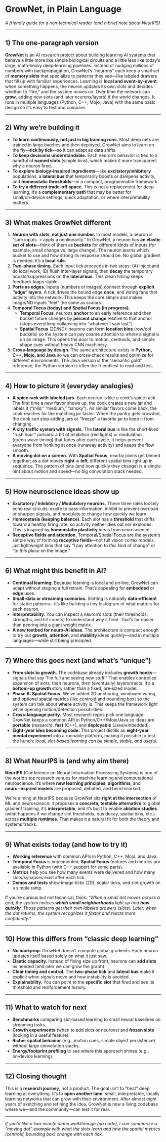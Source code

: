 # GrowNet, in Plain Language

*A friendly guide for a non‑technical reader (and a brief note about NeurIPS)*

------

## 1) The one‑paragraph version

**GrowNet** is an AI research project about building learning AI systems that behave a little more like simple biological circuits and a little less like today’s large, math‑heavy deep‑learning pipelines. Instead of nudging millions of numbers with backpropagation, GrowNet’s “neurons” each keep a small set of **memory slots** that specialize to patterns they see—like labeled drawers that fill up with familiar experiences. Learning is **local and event‑by‑event**: when something happens, the neuron updates its own slots and decides whether to “fire,” and the system moves on. Over time the network can **grow**, adding new slots (and later neurons/layers) if the world changes. It runs in multiple languages (Python, C++, Mojo, Java) with the same basic design so it’s easy to test and compare. 

------

## 2) Why we’re building it

- **To learn continuously, not just in big training runs.** Most deep nets are trained in large batches and then deployed. GrowNet aims to learn on the fly—**tick by tick**—so it can adapt as data shifts.
- **To keep decisions understandable.** Each neuron’s behavior is tied to a handful of **named slots** (simple bins), which makes it more transparent why a neuron fired.
- **To explore biology‑inspired ingredients**—like **excitatory/inhibitory** populations, a **lateral bus** that temporarily boosts or dampens activity, and **homeostatic thresholds**—in a compact, programmable framework. 
- **To try a different trade‑off space.** This is not a replacement for deep learning; it’s a **complementary path** that may be better for small/on‑device settings, quick adaptation, or where interpretability matters.

------

## 3) What makes GrowNet different

1. **Neuron with slots, not just one number.**
    In most models, a neuron is “sum inputs → apply a nonlinearity.” In GrowNet, a neuron has **an elastic set of slots**—think of them as **buckets** for different kinds of inputs (for example, small change vs. large change). The neuron learns which bucket to use and how strong its response should be. No global gradient is needed; it’s a **local rule**. 
2. **Two‑phase timing.**
    Each input tick proceeds in two steps: (A) inject and do local work, (B) flush inter‑layer signals, then **decay** the temporary boosts/suppressions on the **lateral bus**. This clean timing keeps feedback loops stable. 
3. **Ports as edges.**
    Inputs (numbers or images) connect through **explicit “edge” layers**. A tick drives the bound edge **once**, and wiring fans that activity into the network. This keeps the core simple and makes image/ND inputs “feel” the same as scalars. 
4. **Temporal Focus (today) and Spatial Focus (in progress).**
   - **Temporal Focus**: neurons **anchor** to an early reference and then bucket future changes by **percent change** relative to that anchor (stops everything collapsing into “whatever I saw last”).
   - **Spatial Focus** (2D/ND): neurons can form **location bins** (row/col buckets) so the system can pay coarse attention to *where* a signal is on an image. This opens the door to motion, centroids, and simple shape cues without heavy CNN machinery. 
5. **Cross‑language by design.**
    The same architecture exists in **Python, C++, Mojo, and Java** so we can cross‑check results and optimize for different environments. The Java version is the “semantic gold” reference; the Python version is often the friendliest to read and test. 

------

## 4) How to picture it (everyday analogies)

- **A spice rack with labeled jars.**
   Each neuron is like a cook’s spice rack. The first time a new flavor shows up, the cook creates a new jar and labels it (“mild,” “medium,” “smoky”). As similar flavors come back, the cook reaches for the matching jar faster. When the pantry gets crowded, the cook can stop adding jars or “freeze” a favorite jar to keep it from changing.
- **A city traffic system with signals.**
   The **lateral bus** is like the short‑lived “rush hour” policies: a bit of inhibition (red lights) or modulation (green‑wave timing) that fades after each cycle. It helps prevent everyone from honking at once (runaway activity) and keeps the flow smooth.
- **A moving dot on a screen.**
   With **Spatial Focus**, nearby pixels get binned together; as a dot moves **right → left**, different spatial bins light up in sequence. The pattern of bins (and how quickly they change) is a simple hint about motion and speed—no big convolution stack needed.

------

## 5) How neuroscience ideas show up

- **Excitatory / Inhibitory / Modulatory neurons.**
   These three roles loosely echo real circuits: excite to pass information, inhibit to prevent overload or sharpen signals, and modulate to change how quickly we learn. 
- **Homeostasis (keeping balance).**
   Each slot has a **threshold** that drifts toward a healthy firing rate, so activity neither dies out nor explodes. This is inspired by **homeostatic plasticity** ideas from neuroscience. 
- **Receptive fields and attention.**
   Temporal/Spatial Focus are the system’s simple way of forming **receptive fields**—not full vision cortex models, just lightweight bins that say “I pay attention to *this kind* of change” or “to *this place* on the image.”

------

## 6) What might this benefit in AI?

- **Continual learning.**
   Because learning is local and on‑line, GrowNet can adapt without staging a full retrain. That’s appealing for **embedded** or **edge** uses.
- **Small‑data or streaming scenarios.**
   Slotting is naturally **data‑efficient** for stable patterns—it’s like building a tiny histogram of what matters for each neuron.
- **Interpretability.**
   You can inspect a neuron’s slots (their thresholds, strengths, and hit counts) to understand *why* it fired. That’s far easier than peering into a giant weight matrix.
- **A new testbed for neuro‑AI ideas.**
   The architecture is compact enough to try out **growth**, **attention**, and **stability** ideas quickly—and in multiple languages—while still being principled. 

------

## 7) Where this goes next (and what’s “unique”)

- **From slots to growth.**
   The codebase already includes **growth hooks**—signals that say “I’m full and seeing new stuff.” That enables controlled expansion of slots, then neurons, then (eventually) layers/tracts. It’s a **bottom‑up growth** story rather than a fixed, pre‑sized model. 
- **Phase B: Spatial Focus.**
   We’ve added 2D anchoring, windowed wiring, and optional spatial metrics (like centroid and bounding box) so the system can talk about **where** activity is. This keeps the framework light while opening motion/detection possibilities.
- **Cross‑language parity.**
   Most research repos pick one language. GrowNet keeps a common API in Python/C++/Mojo/Java so ideas are **portable** (research), **fast** (C++), and **deployable** (Java/embedded). 
- **Eight‑year idea becoming code.**
   This project distills an **eight‑year mental experiment** into a runnable platform, making it possible to test the hunch: *local, slot‑based learning can be simple, stable, and useful.*

------

## 8) What NeurIPS is (and why aim there)

**NeurIPS** (Conference on Neural Information Processing Systems) is one of the world’s top research venues for machine learning and computational neuroscience. It’s where **new learning principles**, **algorithms**, and **neuro‑inspired models** are proposed, debated, and benchmarked.

We’re aiming at NeurIPS because GrowNet sits **right at the intersection** of ML and neuroscience: it proposes a **concrete, testable alternative** to global gradient training, it’s **interpretable**, and it’s built to enable **ablation studies** (what happens if we change slot thresholds, bus decay, spatial bins, etc.) across **multiple runtimes**. That makes it a natural fit for both the theory and systems tracks.

------

## 9) What exists today (and how to try it)

- **Working reference** with common APIs in Python, C++, Mojo, and Java.
- **Temporal Focus** is implemented; **Spatial Focus** features and metrics are available in Python (with C++ support for some parts).
- **Metrics** help you see how many events were delivered and how many slots/synapses exist after each tick.
- **Demos and tests** show image ticks (2D), scalar ticks, and slot growth on a simple ramp. 

If you’re curious but not technical, think: *“When a small dot moves across a grid, the system notices **which small neighborhoods** light up and **how quickly**. Those patterns get their own labeled drawers (slots). Later, when the dot returns, the system recognizes it faster and reacts more confidently.”*

------

## 10) How this differs from “classic deep learning”

- **No backprop.** GrowNet doesn’t compute global gradients. Each neuron updates itself based solely on what it just saw.
- **Elastic capacity.** Instead of fixing size up front, neurons can **add slots** as needed (and later we can grow the graph).
- **Clear timing and control.** The **two‑phase tick** and **lateral bus** make it explicit when signals move and how instability is avoided.
- **Explainability.** You can point to the **specific slot** that fired and see its threshold and reinforcement history. 

------

## 11) What to watch for next

- **Benchmarks** comparing slot‑based learning to small neural baselines on streaming tasks.
- **Growth experiments** (when to add slots or neurons) and **frozen slots** (locking in a useful feature).
- **Richer spatial behavior** (e.g., motion cues, simple object persistence) without large convolution stacks.
- **Energy/footprint profiling** to see where this approach shines (e.g., on‑device learning).

------

## 12) Closing thought

This is a **research journey**, not a product. The goal isn’t to “beat” deep learning at everything. It’s to **open another lane**: small, interpretable, locally learning networks that can grow with their environment. After almost eight years of sketching and refining the idea, GrowNet is now a living codebase where we—and the community—can test it for real. 

------

*If you’d like a two‑minute demo walkthrough (no code), I can summarize a “moving dot” example with what the slots learn and how the spatial metrics (centroid, bounding box) change with each tick.*